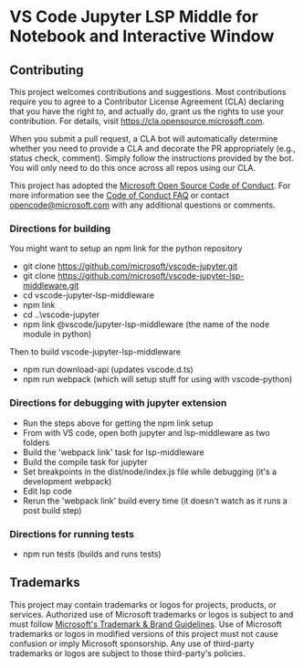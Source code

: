 # VS Code Jupyter LSP Middle for Notebook and Interactive Window

## Contributing

This project welcomes contributions and suggestions. Most contributions require you to agree to a
Contributor License Agreement (CLA) declaring that you have the right to, and actually do, grant us
the rights to use your contribution. For details, visit https://cla.opensource.microsoft.com.

When you submit a pull request, a CLA bot will automatically determine whether you need to provide
a CLA and decorate the PR appropriately (e.g., status check, comment). Simply follow the instructions
provided by the bot. You will only need to do this once across all repos using our CLA.

This project has adopted the [Microsoft Open Source Code of Conduct](https://opensource.microsoft.com/codeofconduct/).
For more information see the [Code of Conduct FAQ](https://opensource.microsoft.com/codeofconduct/faq/) or
contact [opencode@microsoft.com](mailto:opencode@microsoft.com) with any additional questions or comments.

### Directions for building

You might want to setup an npm link for the python repository

- git clone https://github.com/microsoft/vscode-jupyter.git
- git clone https://github.com/microsoft/vscode-jupyter-lsp-middleware.git
- cd vscode-jupyter-lsp-middleware
- npm link
- cd ..\vscode-jupyter
- npm link @vscode/jupyter-lsp-middleware (the name of the node module in python)

Then to build vscode-jupyter-lsp-middleware

- npm run download-api (updates vscode.d.ts)
- npm run webpack (which will setup stuff for using with vscode-python)

### Directions for debugging with jupyter extension

- Run the steps above for getting the npm link setup
- From with VS code, open both jupyter and lsp-middleware as two folders
- Build the 'webpack link' task for lsp-middleware
- Build the compile task for jupyter
- Set breakpoints in the dist/node/index.js file while debugging (it's a development webpack)
- Edit lsp code
- Rerun the 'webpack link' build every time (it doesn't watch as it runs a post build step)

### Directions for running tests

- npm run tests (builds and runs tests)

## Trademarks

This project may contain trademarks or logos for projects, products, or services. Authorized use of Microsoft
trademarks or logos is subject to and must follow
[Microsoft's Trademark & Brand Guidelines](https://www.microsoft.com/en-us/legal/intellectualproperty/trademarks/usage/general).
Use of Microsoft trademarks or logos in modified versions of this project must not cause confusion or imply Microsoft sponsorship.
Any use of third-party trademarks or logos are subject to those third-party's policies.
